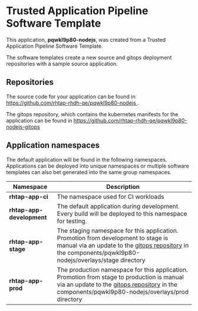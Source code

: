# Trusted Application Pipeline Software Template

This application, **pqwkl9p80-nodejs**, was created from a Trusted Application Pipeline Software Template.

The software templates create a new source and gitops deployment repositories with a sample source application. 

## Repositories

The source code for your application can be found in [https://github.com/rhtap-rhdh-qe/pqwkl9p80-nodejs ](https://github.com/rhtap-rhdh-qe/pqwkl9p80-nodejs ).
 
The gitops repository, which contains the kubernetes manifests for the application can be found in 
[https://github.com/rhtap-rhdh-qe/pqwkl9p80-nodejs-gitops ](https://github.com/rhtap-rhdh-qe/pqwkl9p80-nodejs-gitops ) 

## Application namespaces 

The default application will be found in the following namespaces. Applications can be deployed into unique namespaces or multiple software templates can also bet generated into the same group namespaces.  

|  Namespace   |  Description   |  
| -------- | -------- |
| **rhtap-app-ci** | The namespace used for CI workloads |
| **rhtap-app-development** | The default application during development. Every build will be deployed to this namespace for testing. |
| **rhtap-app-stage** | The staging namespace for this application. Promotion from development to stage is manual via an update to the [gitops repository](https://github.com/rhtap-rhdh-qe/pqwkl9p80-nodejs-gitops ) in the components/pqwkl9p80-nodejs/overlays/stage directory |
| **rhtap-app-prod** | The production namespace for this application. Promotion from stage to production is manual via an update to the [gitops repository](https://github.com/rhtap-rhdh-qe/pqwkl9p80-nodejs-gitops ) in the components/pqwkl9p80-nodejs/overlays/prod directory |